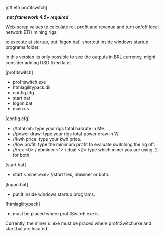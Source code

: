 [c# eth profitswitch]

***.net framework 4.5+ required***

Web-scrap values to calculate roi, profit and revenue 
and turn on/off local network ETH mining rigs.

to execute at startup, put 'logon.bat' shortcut inside 
windows startup programs folder.

In this version its only possible to see the outputs in BRL currency,
might consider adding USD fixed later.

[profitswitch]
- profitswitch.exe
- htmlagilitypack.dll
- config.cfg
- start.bat
- logon.bat
- main.cs

<help>

[config.cfg]
- //total mh: type your rigs total hasrate in MH.
- //power draw: type your rigs total power draw in W.
- //kwh price: type your kwh price.
- //low profit: type the minimum profit to evaluate switching the rig off.
- //trex <0> / nbminer <1> / dual <2> type which miner you are using, 2 for both.

[start.bat]
- start <miner.exe> <args> //start trex, nbminer or both.

[logon.bat] 
- put it inside windows startup programs.

[htmlagilitypack]
- must be placed where profitSwitch.exe is.

Currently, the miner`s .exe must be placed where profitSwitch.exe and start.bat are located.

